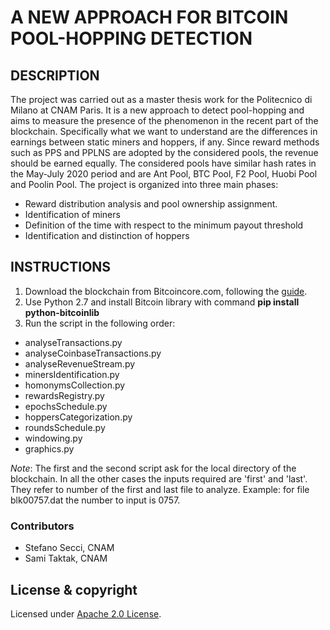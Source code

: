 # A NEW APPROACH FOR BITCOIN POOL-HOPPING DETECTION

## DESCRIPTION

The project was carried out as a master thesis work for the Politecnico di Milano at CNAM Paris. It is a new approach to detect pool-hopping and aims to measure the presence of the phenomenon in the recent part of the blockchain. Specifically what we want to understand are the differences in earnings between static miners and hoppers, if any. Since reward methods such as PPS and PPLNS are adopted by the considered pools, the revenue should be earned equally. The considered pools have similar hash rates in the May-July 2020 period and are Ant Pool, BTC Pool, F2 Pool, Huobi Pool and Poolin Pool.
The project is organized into three main phases:
- Reward distribution analysis and pool ownership assignment.
- Identification of miners
- Definition of the time with respect to the minimum payout threshold  
- Identification and distinction of hoppers

## INSTRUCTIONS

1. Download the blockchain from Bitcoincore.com, following the [guide](https://bitcoin.org/en/full-node#initial-block-downloadibd).
2. Use Python 2.7 and install Bitcoin library with command __pip install python-bitcoinlib__
3. Run the script in the following order:
  - analyseTransactions.py
  - analyseCoinbaseTransactions.py
  - analyseRevenueStream.py
  - minersIdentification.py
  - homonymsCollection.py
  - rewardsRegistry.py
  - epochsSchedule.py
  - hoppersCategorization.py
  - roundsSchedule.py
  - windowing.py
  - graphics.py

_Note_:
The first and the second script ask for the local directory of the blockchain.
In all the other cases the inputs required are 'first' and 'last'. They refer to number of the first and last file to analyze. Example: for file blk00757.dat the number to input is 0757.

### Contributors
- Stefano Secci, CNAM
- Sami Taktak, CNAM

## License & copyright
Licensed under [Apache 2.0 License](LICENSE).
